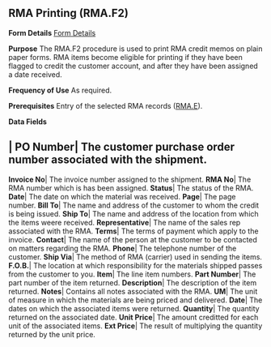 ## RMA Printing (RMA.F2)
<PageHeader />

**Form Details**
[Form Details](../RMA-F2-1/README.md)

**Purpose**
The RMA.F2 procedure is used to print RMA credit memos on plain paper forms.
RMA items become eligible for printing if they have been flagged to credit the
customer account, and after they have been assigned a date received.

**Frequency of Use**
As required.

**Prerequisites**
Entry of the selected RMA records ([RMA.E](../RMA-E/README.md)).

**Data Fields**

| **PO Number**|  The customer purchase order number associated with the
shipment.
-  
**Invoice No**|  The invoice number assigned to the shipment.
**RMA No**|  The RMA number which is has been assigned.
**Status**|  The status of the RMA.
**Date**|  The date on which the material was received.
**Page**|  The page number.
**Bill To**|  The name and address of the customer to whom the credit is being
issued.
**Ship To**|  The name and address of the location from which the items weere
received.
**Representative**|  The name of the sales rep associated with the RMA.
**Terms**|  The terms of payment which apply to the invoice.
**Contact**|  The name of the person at the customer to be contacted on
matters regarding the RMA.
**Phone**|  The telephone number of the customer.
**Ship Via**|  The method of RMA (carrier) used in sending the items.
**F.O.B.**|  The location at which responsibility for the materials shipped
passes from the customer to you.
**Item**|  The line item numbers.
**Part Number**|  The part number of the item returned.
**Description**|  The description of the item returned.
**Notes**|  Contains all notes associated with the RMA.
**UM**|  The unit of measure in which the materials are being priced and
delivered.
**Date**|  The dates on which the associated items were returned.
**Quantity**|  The quantity returned on the associated date.
**Unit Price**|  The amount creditted for each unit of the associated items.
**Ext Price**|  The result of multiplying the quantity returned by the unit
price.

<badge text= "Version 8.10.57 " vertical="middle" />

<PageFooter />
